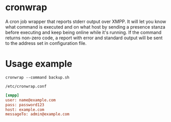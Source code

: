cronwrap
========

A cron job wrapper that reports stderr output over XMPP.
It will let you know what command is executed and on what host by sending a
presence stanza before executing and keep being online while it's running. If
the command returns non-zero code, a report with error and standard output will
be sent to the address set in configuration file.


# Usage example


`cronwrap --command backup.sh`


`/etc/cronwrap.conf`
``` ini
[xmpp]
user: name@example.com
pass: password123
host: example.com
messageTo: admin@example.com
```
